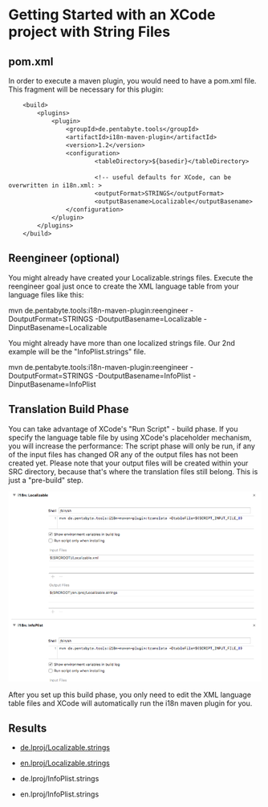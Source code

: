 # Getting Started with an XCode project with String Files

## pom.xml

In order to execute a maven plugin, you would need to have a pom.xml file. This fragment will be necessary for this plugin:

```
	<build>
		<plugins>
			<plugin>
				<groupId>de.pentabyte.tools</groupId>
				<artifactId>i18n-maven-plugin</artifactId>
				<version>1.2</version>
				<configuration>
						<tableDirectory>${basedir}</tableDirectory>

						<!-- useful defaults for XCode, can be overwritten in i18n.xml: >
						<outputFormat>STRINGS</outputFormat>
						<outputBasename>Localizable</outputBasename>
				</configuration>
			</plugin>
		</plugins>
	</build>
```

## Reengineer (optional)

You might already have created your Localizable.strings files. Execute the reengineer goal just once to create the XML language table from your language files like this:

mvn de.pentabyte.tools:i18n-maven-plugin:reengineer -DoutputFormat=STRINGS -DoutputBasename=Localizable -DinputBasename=Localizable

You might already have more than one localized strings file. Our 2nd example will be the "InfoPlist.strings" file.

mvn de.pentabyte.tools:i18n-maven-plugin:reengineer -DoutputFormat=STRINGS -DoutputBasename=InfoPlist -DinputBasename=InfoPlist

## Translation Build Phase

You can take advantage of XCode's "Run Script" - build phase. If you specify the language table file by using XCode's placeholder mechanism, you will increase the performance: The script phase will only be run, if any of the input files has changed OR any of the output files has not been created yet. Please note that your output files will be created within your SRC directory, because that's where the translation files still belong. This is just a "pre-build" step.

![XCode Build Phase](xcode_build_phase.png)

After you set up this build phase, you only need to edit the XML language table files and XCode will automatically run the i18n maven plugin for you.

## Results

- [de.lproj/Localizable.strings](../src/test/resources/de.lproj/Localizable.strings)
- [en.lproj/Localizable.strings](../src/test/resources/en.lproj/Localizable.strings)

- de.lproj/InfoPlist.strings
- en.lproj/InfoPlist.strings